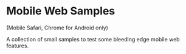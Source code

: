 # Mobile Web Samples

(Mobile Safari, Chrome for Android only)

A collection of small samples to test some bleeding edge mobile web features.
